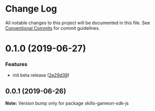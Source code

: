 # Change Log

All notable changes to this project will be documented in this file.
See [Conventional Commits](https://conventionalcommits.org) for commit guidelines.

# 0.1.0 (2019-06-27)


### Features

* init beta release ([2e29d39](https://github.com/alexa-games/skills-gameon-sdk-js/commit/2e29d39))





## 0.0.1 (2019-06-26)

**Note:** Version bump only for package skills-gameon-sdk-js
